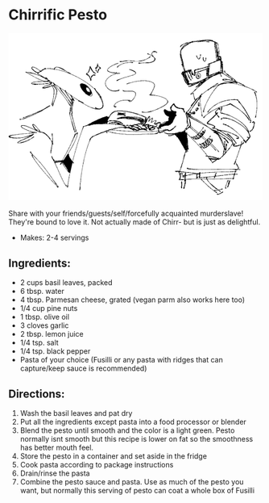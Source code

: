 # Chirrific Pesto

![Nemesis Merc and Chirr sharing a meal](../Art/nemmerc_chirr_sharing.webp)

Share with your friends/guests/self/forcefully acquainted murderslave! They're bound to love it. Not actually made of Chirr- but is just as delightful.

- Makes: 2-4 servings

## Ingredients:

- 2 cups basil leaves, packed
- 6 tbsp. water
- 4 tbsp. Parmesan cheese, grated (vegan parm also works here too)
- 1/4 cup pine nuts
- 1 tbsp. olive oil
- 3 cloves garlic
- 2 tbsp. lemon juice
- 1/4 tsp. salt
- 1/4 tsp. black pepper
- Pasta of your choice (Fusilli or any pasta with ridges that can capture/keep sauce is recommended)

## Directions:

1. Wash the basil leaves and pat dry
2. Put all the ingredients except pasta into a food processor or blender
3. Blend the pesto until smooth and the color is a light green. Pesto normally isnt smooth but this recipe is lower on fat so the smoothness has better mouth feel.
4. Store the pesto in a container and set aside in the fridge
5. Cook pasta according to package instructions
6. Drain/rinse the pasta
7. Combine the pesto sauce and pasta. Use as much of the pesto you want, but normally this serving of pesto can coat a whole box of Fusilli